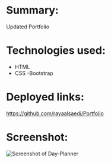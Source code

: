 # Summary:
Updated Portfolio

# Technologies used:
- HTML
- CSS
-Bootstrap

# Deployed links:
https://github.com/rayaalsaedi/Portfolio


 # Screenshot:

![Screenshot of Day-Planner](assets/capture.png)